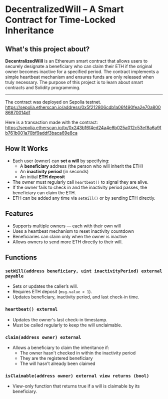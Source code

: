 # DecentralizedWill – A Smart Contract for Time-Locked Inheritance

## What's this project about?

**DecentralizedWill** is an Ethereum smart contract that allows users to securely designate a beneficiary who can claim their ETH if the original owner becomes inactive for a specified period. The contract implements a simple heartbeat mechanism and ensures funds are only released when truly necessary. The purpose of this project is to learn about smart contracts and Solidity programming.

---

The contract was deployed on Sepolia testnet.
https://sepolia.etherscan.io/address/0x5f212806cdb1a06f490fea2e70a80086870014df

Here is a transaction made with the contract:
https://sepolia.etherscan.io/tx/0x243b16f4ed24a4e8b025a012c53ef8a6a9fb761b001a70bf9addf3baca69e8ca

## How It Works

- Each user (owner) can **set a will** by specifying:
  - A **beneficiary** address (the person who will inherit the ETH)
  - An **inactivity period** (in seconds)
  - An initial **ETH deposit**
- The owner must regularly call `heartbeat()` to signal they are alive.
- If the owner fails to check in and the inactivity period passes, the beneficiary can claim the ETH.
- ETH can be added any time via `setWill()` or by sending ETH directly.

## Features

- Supports multiple owners — each with their own will
- Uses a heartbeat mechanism to reset inactivity countdown
- Beneficiaries can claim only when the owner is inactive
- Allows owners to send more ETH directly to their will.

## Functions

### `setWill(address beneficiary, uint inactivityPeriod) external payable`

- Sets or updates the caller’s will.
- Requires ETH deposit (`msg.value > 1`).
- Updates beneficiary, inactivity period, and last check-in time.

### `heartbeat() external`

- Updates the owner's last check-in timestamp.
- Must be called regularly to keep the will unclaimable.

### `claim(address owner) external`

- Allows a beneficiary to claim the inheritance if:
  - The owner hasn't checked in within the inactivity period
  - They are the registered beneficiary
  - The will hasn’t already been claimed

### `isClaimable(address owner) external view returns (bool)`

- View-only function that returns true if a will is claimable by its beneficiary.
